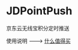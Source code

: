 # JDPointPush
京东云无线宝积分定时推送

使用说明 ---> [什么值得买](https://post.smzdm.com/p/aekemnlk/?send_by=3968362386&from=other)

